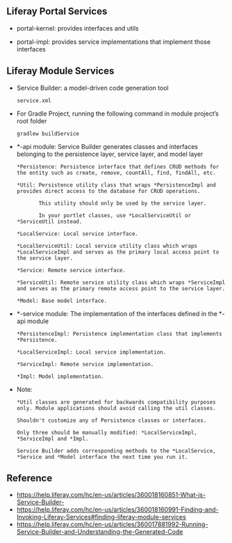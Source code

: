 ## Liferay Portal Services

- portal-kernel: provides interfaces and utils

- portal-impl: provides service implementations that implement those interfaces


## Liferay Module Services
- Service Builder: a model-driven code generation tool
  
      service.xml

- For Gradle Project, running the following command in module project’s root folder
 
      gradlew buildService
  
- *-api module: Service Builder generates classes and interfaces belonging to the persistence layer, service layer, and model layer
      
      *Persistence: Persistence interface that defines CRUD methods for the entity such as create, remove, countAll, find, findAll, etc.
      
      *Util: Persistence utility class that wraps *PersistenceImpl and provides direct access to the database for CRUD operations.
      
             This utility should only be used by the service layer.
            
             In your portlet classes, use *LocalServiceUtil or *ServiceUtil instead.
      
      *LocalService: Local service interface.
      
      *LocalServiceUtil: Local service utility class which wraps *LocalServiceImpl and serves as the primary local access point to the service layer.
      
      *Service: Remote service interface.
      
      *ServiceUtil: Remote service utility class which wraps *ServiceImpl and serves as the primary remote access point to the service layer.
      
      *Model: Base model interface.
      
- *-service module: The implementation of the interfaces defined in the *-api module
      
      *PersistenceImpl: Persistence implementation class that implements *Persistence.
      
      *LocalServiceImpl: Local service implementation.
      
      *ServiceImpl: Remote service implementation.
      
      *Impl: Model implementation.
      
- Note:

      *Util classes are generated for backwards compatibility purposes only. Module applications should avoid calling the util classes.

      Shouldn't customize any of Persistence classes or interfaces.
      
      Only three should be manually modified: *LocalServiceImpl, *ServiceImpl and *Impl.
      
      Service Builder adds corresponding methods to the *LocalService, *Service and *Model interface the next time you run it.

## Reference

- https://help.liferay.com/hc/en-us/articles/360018160851-What-is-Service-Builder-
- https://help.liferay.com/hc/en-us/articles/360018160991-Finding-and-Invoking-Liferay-Services#finding-liferay-module-services
- https://help.liferay.com/hc/en-us/articles/360017881992-Running-Service-Builder-and-Understanding-the-Generated-Code
